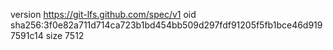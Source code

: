 version https://git-lfs.github.com/spec/v1
oid sha256:3f0e82a711d714ca723b1bd454bb509d297fdf91205f5fb1bce46d9197591c14
size 7512
